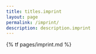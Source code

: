 ```yaml
---
title: titles.imprint
layout: page
permalink: /imprint/
description: description.imprint
---
```


{% tf pages/imprint.md %}
